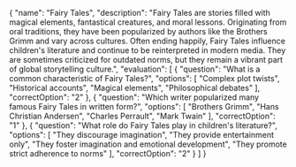 {
  "name": "Fairy Tales",
  "description": "Fairy Tales are stories filled with magical elements, fantastical creatures, and moral lessons. Originating from oral traditions, they have been popularized by authors like the Brothers Grimm and vary across cultures. Often ending happily, Fairy Tales influence children's literature and continue to be reinterpreted in modern media. They are sometimes criticized for outdated norms, but they remain a vibrant part of global storytelling culture.",
  "evaluation": [
    {
      "question": "What is a common characteristic of Fairy Tales?",
      "options": [
        "Complex plot twists",
        "Historical accounts",
        "Magical elements",
        "Philosophical debates"
      ],
      "correctOption": "2"
    },
    {
      "question": "Which writer popularized many famous Fairy Tales in written form?",
      "options": [
        "Brothers Grimm",
        "Hans Christian Andersen",
        "Charles Perrault",
        "Mark Twain"
      ],
      "correctOption": "1"
    },
    {
      "question": "What role do Fairy Tales play in children's literature?",
      "options": [
        "They discourage imagination",
        "They provide entertainment only",
        "They foster imagination and emotional development",
        "They promote strict adherence to norms"
      ],
      "correctOption": "2"
    }
  ]
}